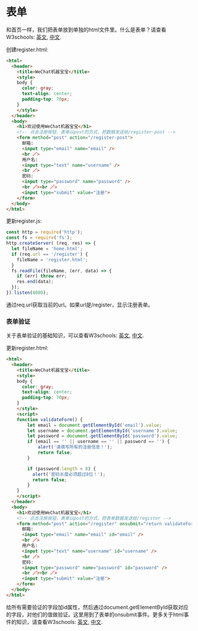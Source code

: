 # 表单
和首页一样，我们把表单放到单独的html文件里。什么是表单？请查看W3schools: [英文](https://www.w3schools.com/html/html_forms.asp), [中文](http://www.w3school.com.cn/html/html_forms.asp).

创建register.html:
``` html
<html>
  <header>
    <title>WeChat机器宝宝</title>
    <style>
    body {
      color: gray;
      text-align: center;
      padding-top: 70px;
    }
    </style>
  </header>
  <body>
    <h1>欢迎使用WeChat机器宝宝</h1>
    <!-- 点击注册按钮，表单以post的方式，把数据发送给/register-post -->
    <form method="post" action="/register-post">
      邮箱:
      <input type="email" name="email" />
      <br ／>
      用户名:
      <input type="text" name="username" />
      <br ／>
      密码:
      <input type="password" name="password" />
      <br ／><br ／>
      <input type="submit" value="注册">
    </form>
  </body>
</html>
```
更新register.js:
``` js
const http = require('http');
const fs = require('fs');
http.createServer( (req, res) => {
  let fileName = 'home.html';
  if (req.url == '/register') {
    fileName = 'register.html';
  }
  fs.readFile(fileName, (err, data) => {
    if (err) throw err;
    res.end(data);
  });
}).listen(8080);
```
通过req.url获取当前的url。如果url是/register，显示注册表单。

### 表单验证
关于表单验证的基础知识，可以查看W3schools: [英文](https://www.w3schools.com/js/js_validation.asp), [中文](http://www.w3school.com.cn/js/js_form_validation.asp).

更新register.html:
``` html
<html>
  <header>
    <title>WeChat机器宝宝</title>
    <style>
    body {
      color: gray;
      text-align: center;
      padding-top: 70px;
    }
    </style>
    <script>
    function validateForm() {
        let email = document.getElementById('email').value;
        let username = document.getElementById('username').value;
        let password = document.getElementById('password').value;
        if (email == '' || username == '' || password == '') {
            alert('请填写所有的注册信息！');
            return false;
        }

        if (password.length < 8) {
          alert('密码长度必须超过8位！');
          return false;
        }
    }
    </script>
  </header>
  <body>
    <h1>欢迎使用WeChat机器宝宝</h1>
    <!-- 点击注册按钮，表单以post的方式，把表单数据发送给/register -->
    <form method="post" action="/register" onsubmit="return validateForm()">
      邮箱:
      <input type="email" name="email" id="email" />
      <br ／>
      用户名:
      <input type="text" name="username" id="username" />
      <br ／>
      密码:
      <input type="password" name="password" id="password" />
      <br ／><br ／>
      <input type="submit" value="注册">
    </form>
  </body>
</html>
```
给所有需要验证的字段加id属性，然后通过document.getElementById获取对应的字段，对他们的值做验证。这里用到了表单的onsubmit事件。更多关于html事件的知识，请查看W3schools: [英文](https://www.w3schools.com/js/js_htmldom_events.asp), [中文](http://www.w3school.com.cn/js/js_htmldom_events.asp).
